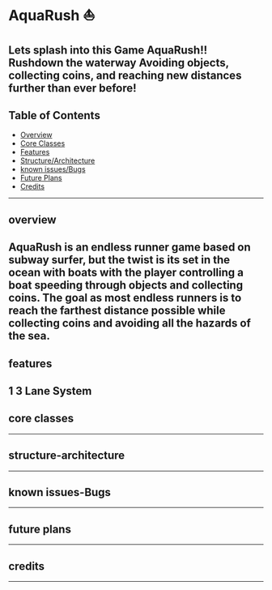 # AquaRush ⛵
Lets splash into this Game AquaRush!! Rushdown the waterway Avoiding objects, collecting coins, and reaching new distances further than ever before!
---
## Table of Contents
- [Overview](#Overview)
- [Core Classes](#Core-classes)
- [Features](#Features)
- [Structure/Architecture](#structure-architecture)
- [known issues/Bugs](#Known-Issues-Bugs)
- [Future Plans](#Future-Plans)
- [Credits](#Credits)
---
## overview
AquaRush is an endless runner game based on subway surfer, but the twist is its set in the ocean with boats with the player controlling a boat speeding through objects and collecting coins. The goal as most endless runners is to reach the farthest distance possible while collecting coins and avoiding all the hazards of the sea. 
---
## features
1 3 Lane System 
---
## core classes

---
## structure-architecture

---
## known issues-Bugs

---
## future plans

---
## credits

---
